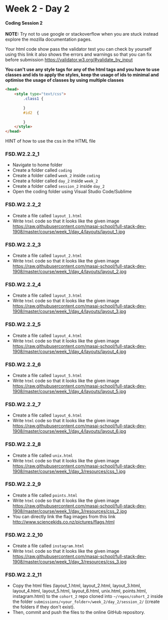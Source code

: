 # Week 2 - Day 2

#### Coding Session 2

**NOTE:** Try not to use google or stackoverflow when you are stuck instead explore the mozilla documentation pages.

Your html code show pass the validator test you can check by yourself using this link it also shows the errors and warnings so that you can fix before submission https://validator.w3.org/#validate_by_input

**You can't use any style tags for any of the html tags and you have to use classes and ids to apply the styles, keep the usage of ids to minimal and optimise the usage of classes by using multiple classes**

```html
<head>
    <style type="text/css">
        .class1 {
            
        }
        #id2  {
            
        }
    </style>
</head>
```

HINT of how to use the css in the HTML file

### FSD.W2.2.2_1 

- Navigate to home folder 
- Create a folder called `coding` 
- Create a folder called `week_2` inside `coding`
- Create a folder called `day_2` inside `week_2`
- Create a folder called `session_2` inside `day_2`
- Open the coding folder using Visual Studio Code/Sublime 

### FSD.W2.2.2_2

- Create a file called `layout_1.html` 
- Write `html` code so that it looks like the given image https://raw.githubusercontent.com/masai-school/full-stack-dev-1908/master/course/week_1/day_4/layouts/layout_1.jpg

### FSD.W2.2.2_3

- Create a file called `layout_2.html` 
- Write `html` code so that it looks like the given image https://raw.githubusercontent.com/masai-school/full-stack-dev-1908/master/course/week_1/day_4/layouts/layout_2.jpg

### FSD.W2.2.2_4

- Create a file called `layout_3.html` 
- Write `html` code so that it looks like the given image https://raw.githubusercontent.com/masai-school/full-stack-dev-1908/master/course/week_1/day_4/layouts/layout_3.jpg

### FSD.W2.2.2_5

- Create a file called `layout_4.html` 
- Write `html` code so that it looks like the given image https://raw.githubusercontent.com/masai-school/full-stack-dev-1908/master/course/week_1/day_4/layouts/layout_4.jpg

### FSD.W2.2.2_6

- Create a file called `layout_5.html` 
- Write `html` code so that it looks like the given image https://raw.githubusercontent.com/masai-school/full-stack-dev-1908/master/course/week_1/day_4/layouts/layout_5.jpg

### FSD.W2.2.2_7

- Create a file called `layout_6.html` 
- Write `html` code so that it looks like the given image https://raw.githubusercontent.com/masai-school/full-stack-dev-1908/master/course/week_1/day_4/layouts/layout_6.jpg

### FSD.W2.2.2_8

- Create a file called `unix.html` 
- Write `html` code so that it looks like the given image https://raw.githubusercontent.com/masai-school/full-stack-dev-1908/master/course/week_1/day_3/resources/css_1.jpg

### FSD.W2.2.2_9

- Create a file called `points.html` 
- Write `html` code so that it looks like the given image https://raw.githubusercontent.com/masai-school/full-stack-dev-1908/master/course/week_1/day_3/resources/css_2.jpg
- You can directly link the flag images from this link http://www.sciencekids.co.nz/pictures/flags.html

### FSD.W2.2.2_10

- Create a file called `instagram.html`
- Write `html` code so that it looks like the given image
  https://raw.githubusercontent.com/masai-school/full-stack-dev-1908/master/course/week_1/day_3/resources/css_3.jpg

### FSD.W2.2.2_11

- Copy the html files (layout_1.html, layout_2.html, layout_3.html, layout_4.html, layout_5.html, layout_6.html, unix.html, points.html, instagram.html) to the `cohort_2` repo cloned into `~/repos/cohort_2` inside the folder `submissions/<your_folder>/week_2/day_2/session_2/`  (create the folders if they don't exist). 
- Then, commit and push the files to the online GitHub repository.